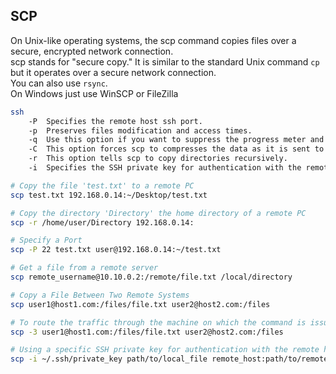 ## SCP

On Unix-like operating systems, the scp command copies files over a secure, encrypted network connection.  
scp stands for "secure copy." It is similar to the standard Unix command `cp` but it operates over a secure network connection.  
You can also use `rsync`.  
On Windows just use WinSCP or FileZilla  
```bash
ssh
    -P  Specifies the remote host ssh port.
    -p  Preserves files modification and access times.
    -q  Use this option if you want to suppress the progress meter and non-error messages.
    -C  This option forces scp to compresses the data as it is sent to the destination machine.
    -r  This option tells scp to copy directories recursively.
    -i  Specifies the SSH private key for authentication with the remote host

# Copy the file 'test.txt' to a remote PC
scp test.txt 192.168.0.14:~/Desktop/test.txt

# Copy the directory 'Directory' the home directory of a remote PC
scp -r /home/user/Directory 192.168.0.14:

# Specify a Port
scp -P 22 test.txt user@192.168.0.14:~/test.txt

# Get a file from a remote server
scp remote_username@10.10.0.2:/remote/file.txt /local/directory

# Copy a File Between Two Remote Systems
scp user1@host1.com:/files/file.txt user2@host2.com:/files

# To route the traffic through the machine on which the command is issued, use the -3 option:
scp -3 user1@host1.com:/files/file.txt user2@host2.com:/files

# Using a specific SSH private key for authentication with the remote host:
scp -i ~/.ssh/private_key path/to/local_file remote_host:path/to/remote_file
```
